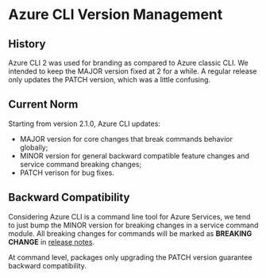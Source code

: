 Azure CLI Version Management
============================

## History
Azure CLI 2 was used for branding as compared to Azure classic CLI. We intended to keep the MAJOR version fixed at 2 for a while. A regular release only updates the PATCH version, which was a little confusing.

## Current Norm
Starting from version 2.1.0, Azure CLI updates:  
* MAJOR version for core changes that break commands behavior globally;  
* MINOR version for general backward compatible feature changes and service command breaking changes;  
* PATCH verison for bug fixes.

## Backward Compatibility
Considering Azure CLI is a command line tool for Azure Services, we tend to just bump the MINOR version for breaking changes in a service command module. All breaking changes for commands will be marked as **BREAKING CHANGE** in [release notes](https://docs.microsoft.com/cli/azure/release-notes-azure-cli?view=azure-cli-latest).

At command level, packages only upgrading the PATCH version guarantee backward compatibility.
